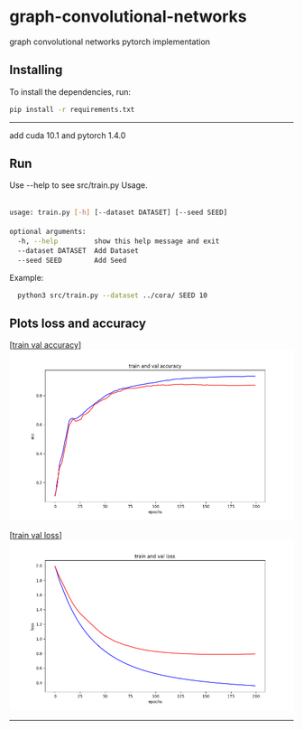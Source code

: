 # graph-convolutional-networks
graph convolutional networks pytorch implementation



## Installing

To install the dependencies, run:

```bash
pip install -r requirements.txt
```
---

add cuda 10.1 and pytorch 1.4.0


## Run
Use --help to see src/train.py  Usage.

```bash
  
usage: train.py [-h] [--dataset DATASET] [--seed SEED]

optional arguments:
  -h, --help         show this help message and exit
  --dataset DATASET  Add Dataset
  --seed SEED        Add Seed

```

Example:
```bash
  python3 src/train.py --dataset ../cora/ SEED 10
```



## Plots loss and accuracy


[[train val accuracy](https://github.com/adityaknegi/graph-convolutional-networks/blob/master/img/acc.png)]
![](./img/acc.png)</a>

[[train val loss](https://github.com/adityaknegi/graph-convolutional-networks/blob/master/img/loss.png)]
![](./img/loss.png)</a>

---

